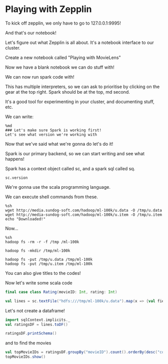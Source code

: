 # Playing with Zepplin

To kick off zepplin, we only have to go to 127.0.0.1:9995!

And that's our notebook!

Let's figure out what Zepplin is all about. It's a notebook interface to our cluster.

Create a new notebook called "Playing with MovieLens"

Now we have a blank notebook we can do stuff with!

We can now run spark code with!

This has multiple interpreters, so we can ask to prioritise by clicking on the gear at the top right. Spark should be at the top, md second.

It's a good tool for experimenting in your cluster, and documenting stuff, etc.

We can write:

```
%md
### Let's make sure Spark is working first!
Let's see what version we're working with
```

Now that we've said what we're gonna do let's do it!

Spark is our primary backend, so we can start writing and see what happens!

Spark has a context object called sc, and a spark sql called sq.

```
sc.version
```

We're gonna use the scala programming language.

We can execute shell commands from these.

```
%sh
wget http://media.sundog-soft.com/hadoop/ml-100k/u.data -O /tmp/u.data
wget http://media-sundog-soft.com/hadoop/ml-100k/u.item -O /tmp/u.item
echo "Downloaded!"
```

Now...

```
%sh
hadoop fs -rm -r -f /tmp /ml-100k

hadoop fs -mkdir /tmp/ml-100k

hadoop fs -put /tmp/u.data /tmp/ml-100k
hadoop fs -put /tmp/u.item /tmp/ml-100k
```

You can also give titles to the codes!

Now let's write some scala code

``` scala
final case class Rating(movieID: Int, rating: Int)

val lines = sc.textFile("hdfs:///tmp/ml-100k/u.data").map(x => {val fields = x.split("\t"); Rating(fields(1).toInt, fields(2).toInt) })
```

Let's not create a dataframe!

``` scala
import sqlContext.implicits._
val ratingsDF = lines.toDF()

ratingsDF.printSchema()
```

and to find the movies

``` scala
val topMovieIDs = ratingsDF.groupBy("movieID").count().orderBy(desc("count")).cache()
topMovieIDs.show()
```










